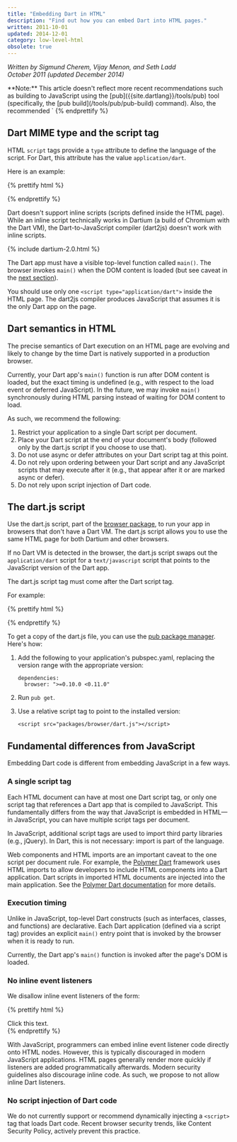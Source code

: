 ```yaml
---
title: "Embedding Dart in HTML"
description: "Find out how you can embed Dart into HTML pages."
written: 2011-10-01
updated: 2014-12-01
category: low-level-html
obsolete: true
---
```


<em>Written by Sigmund Cherem, Vijay Menon, and Seth Ladd <br>
October 2011
(updated December 2014)</em>

<aside class="alert alert-warning" markdown="1">
**Note:**
This article doesn't reflect more recent recommendations such as building
to JavaScript using the [pub]({{site.dartlang}}/tools/pub) tool
(specifically, the [pub build](/tools/pub/pub-build) command).
Also, the recommended `<script ...>` tags are out of date.
See the [Stagehand](https://github.com/google/stagehand)
templates for our current recommendations.
</aside>

Dart apps compile to JavaScript to run across modern desktop and mobile
browsers. Dart apps can also run inside a Dart virtual machine (VM), which can be
embedded into web browsers.

This article covers how to integrate Dart apps into web pages, when first
compiled to JavaScript or when run in the Dart VM.

## Quick start

1. Compile your Dart app to JavaScript with
   [dart2js](/tools/dart2js).
   If your Dart file is `app.dart` then name your JavaScript version
   `app.dart.js`.
1. Load your Dart app with a `<script type="application/dart">` tag
   (only one per HTML page).
1. Follow that tag with a &lt;script&gt; tag for the `dart.js` file.

Here is a minimal example, which works in all browsers (even if they don't
  support the Dart VM):

{% prettify dart %}
<!DOCTYPE html>
<html>
  <head>
    <title>Simple Dart App</title>
  </head>
  <body>
    <h1>Hello, Dart!</h1>
    <script type="application/dart" src="app.dart"></script>
    <script type="text/javascript" src="packages/browser/dart.js"></script>
  </body>
</html>
{% endprettify %}

## Dart MIME type and the script tag

HTML `script` tags provide a
`type` attribute to define the language of the script.
For Dart, this attribute has the value `application/dart`.

Here is an example:

{% prettify html %}
<script type="application/dart" src="app.dart"></script>
{% endprettify %}

Dart doesn't support inline scripts (scripts defined inside the HTML page).
While an inline script technically works in Dartium (a build of Chromium
with the Dart VM), the Dart-to-JavaScript compiler (dart2js) doesn't work with
inline scripts.

{% include dartium-2.0.html %}

The Dart app must have a visible top-level function called `main()`.
The browser invokes `main()` when the DOM content is loaded (but see
caveat in the [next section](#dart-semantics-in-html)).

You should use only one `<script type="application/dart">` inside the HTML
page. The dart2js compiler produces JavaScript that assumes it is
the only Dart app on the page.

## Dart semantics in HTML

The precise semantics of Dart execution on an HTML page are evolving
and likely to change by the time Dart is natively supported in a
production browser.

Currently, your Dart app's `main()` function is run after DOM content
is loaded, but the exact timing is undefined (e.g., with respect to
the load event or deferred JavaScript).  In the future, we may invoke
`main()` synchronously during HTML parsing instead of waiting for DOM
content to load.

As such, we recommend the following:

1. Restrict your application to a single Dart script per document.
1. Place your Dart script at the end of your document's body (followed
   only by the dart.js script if you choose to use that).
1. Do not use async or defer attributes on your Dart script tag at this point.
1. Do not rely upon ordering between your Dart script and any
   JavaScript scripts that may execute after it (e.g., that appear
   after it or are marked async or defer).
1. Do not rely upon script injection of Dart code.

## The dart.js script

Use the dart.js script, part of the
[browser package](https://pub.dartlang.org/packages/browser),
to run your app in browsers that don't have a
Dart VM. The dart.js script allows you to use the same HTML page for
both Dartium and other browsers.

If no Dart VM is detected in the browser, the dart.js script swaps out the
`application/dart` script for a
`text/javascript` script that points to the JavaScript version of the
Dart app.

The dart.js script tag must come after the Dart script tag.

For example:

{% prettify html %}
<script type="application/dart" src="awesome_app.dart"></script>
<script type="text/javascript" src="packages/browser/dart.js"></script>
{% endprettify %}

To get a copy of the dart.js file,
you can use the [pub package manager](/tools/pub).
Here's how:

1. Add the following to your application's pubspec.yaml,
   replacing the version range with the appropriate version:

       dependencies:
         browser: ">=0.10.0 <0.11.0"

2. Run `pub get`.

3. Use a relative script tag to point to the installed version:

       <script src="packages/browser/dart.js"></script>

## Fundamental differences from JavaScript

Embedding Dart code is different from embedding JavaScript
in a few ways.

### A single script tag

Each HTML document can have at most one Dart script tag, or only one
script tag that references a Dart app that is compiled to JavaScript.
This fundamentally differs from the way
that JavaScript is embedded in HTML&mdash;in
JavaScript, you can have multiple script tags per document.

In JavaScript, additional script tags are used to import third party libraries
(e.g., jQuery).  In Dart, this is not necessary: import is part of the language.

Web components and HTML imports are an important caveat to the one
script per document rule.
For example, the [Polymer Dart](https://github.com/dart-lang/polymer-dart/wiki)
framework uses HTML imports to allow developers to include HTML components into a
Dart application.  Dart scripts in imported HTML documents are
injected into the main application.  See the [Polymer Dart
documentation](https://github.com/dart-lang/polymer-dart/wiki) for more details.

### Execution timing

Unlike in JavaScript,
top-level Dart constructs (such as interfaces, classes, and functions)
are declarative.
Each Dart application (defined via a script tag)
provides an explicit `main()` entry point
that is invoked by the browser when it is ready to run.

Currently, the Dart app's `main()` function
is invoked after the page's DOM is loaded.

### No inline event listeners

We disallow inline event listeners of the form:

{% prettify html %}
<div onclick="foo()">Click this text.</div>
{% endprettify %}

With JavaScript, programmers can embed inline event listener code
directly onto HTML nodes.
However, this is typically discouraged in modern JavaScript applications.
HTML pages generally render more quickly
if listeners are added programmatically afterwards.
Modern security guidelines also discourage inline code.
As such, we propose to not allow inline Dart listeners.

### No script injection of Dart code

We do not currently support or recommend dynamically injecting a
`<script>` tag that loads Dart code. Recent browser security trends,
like Content Security Policy, actively prevent this practice.
